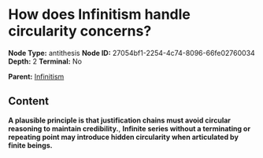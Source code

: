 # How does Infinitism handle circularity concerns?

**Node Type:** antithesis
**Node ID:** 27054bf1-2254-4c74-8096-66fe02760034
**Depth:** 2
**Terminal:** No

**Parent:** [Infinitism](infinitism.md)

## Content

**A plausible principle is that justification chains must avoid circular reasoning to maintain credibility.**, **Infinite series without a terminating or repeating point may introduce hidden circularity when articulated by finite beings.**
